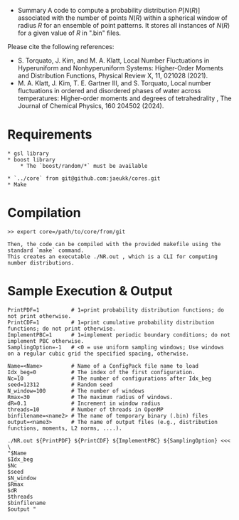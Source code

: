 * Summary
A code to compute a probability distribution $P[N(R)]$ associated with the number of points $N(R)$ within a spherical window of radius $R$ for an ensemble of point patterns.
It stores all instances of $N(R)$ for a given value of $R$ in ".bin" files.


Please cite the following references:
- S. Torquato, J. Kim, and M. A. Klatt, Local Number Fluctuations in Hyperuniform and Nonhyperuniform Systems: Higher-Order Moments and Distribution Functions, Physical Review X, 11, 021028 (2021).
- M. A. Klatt, J. Kim, T. E. Gartner III, and S. Torquato, Local number fluctuations in ordered and disordered phases of water across temperatures: Higher-order moments and degrees of tetrahedrality , The Journal of Chemical Physics, 160 204502 (2024).


# Requirements

	* gsl library
	* boost library
		* The `boost/random/*` must be available
		
	* `../core` from git@github.com:jaeukk/cores.git 
	* Make

# Compilation
	>> export core=/path/to/core/from/git

	Then, the code can be compiled with the provided makefile using the standard `make` command.
	This creates an executable ./NR.out , which is a CLI for computing number distributions.

# Sample Execution & Output

	PrintPDF=1			# 1=print probability distribution functions; do not print otherwise.
	PrintCDF=1			# 1=print cumulative probability distribution functions; do not print otherwise.
	ImplementPBC=1		# 1=implement periodic boundary conditions; do not implement PBC otherwise.
	SamplingOption=-1	# <0 = use uniform sampling windows; Use windows on a regular cubic grid the specified spacing, otherwise.

	Name=<Name>			# Name of a ConfigPack file name to load
	Idx_beg=0			# The index of the first configuration.
	Nc=10				# The number of configurations after Idx_beg
	seed=12312			# Random seed
	N_window=100		# The number of windows
	Rmax=30				# The maximum radius of windows.
	dR=0.1				# Increment in window radius
	threads=10			# Number of threads in OpenMP
	binfilename=<name2>	# The name of temporary binary (.bin) files
	output=<name3>		# The name of output files (e.g., distribution functions, moments, L2 norms, ....).

	./NR.out ${PrintPDF} ${PrintCDF} ${ImplementPBC} ${SamplingOption} <<< \ 
	"$Name 
	$Idx_beg	
	$Nc			
	$seed		
	$N_window	
	$Rmax		
	$dR			
	$threads	
	$binfilename
	$output	"
